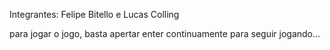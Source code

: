 Integrantes: Felipe Bitello e Lucas Colling

para jogar o jogo, basta apertar enter continuamente para seguir jogando...
